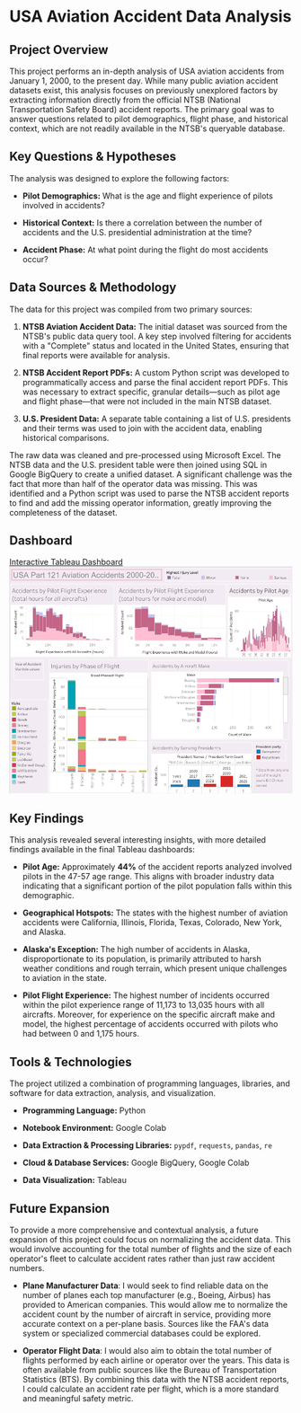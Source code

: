 # USA Aviation Accident Data Analysis

## Project Overview

This project performs an in-depth analysis of USA aviation accidents from January 1, 2000, to the present day. While many public aviation accident datasets exist, this analysis focuses on previously unexplored factors by extracting information directly from the official NTSB (National Transportation Safety Board) accident reports. The primary goal was to answer questions related to pilot demographics, flight phase, and historical context, which are not readily available in the NTSB's queryable database.

## Key Questions & Hypotheses

The analysis was designed to explore the following factors:

* **Pilot Demographics:** What is the age and flight experience of pilots involved in accidents?

* **Historical Context:** Is there a correlation between the number of accidents and the U.S. presidential administration at the time?

* **Accident Phase:** At what point during the flight do most accidents occur?

## Data Sources & Methodology

The data for this project was compiled from two primary sources:

1. **NTSB Aviation Accident Data:** The initial dataset was sourced from the NTSB's public data query tool. A key step involved filtering for accidents with a "Complete" status and located in the United States, ensuring that final reports were available for analysis.

2. **NTSB Accident Report PDFs:** A custom Python script was developed to programmatically access and parse the final accident report PDFs. This was necessary to extract specific, granular details—such as pilot age and flight phase—that were not included in the main NTSB dataset.

3. **U.S. President Data:** A separate table containing a list of U.S. presidents and their terms was used to join with the accident data, enabling historical comparisons.

The raw data was cleaned and pre-processed using Microsoft Excel. The NTSB data and the U.S. president table were then joined using SQL in Google BigQuery to create a unified dataset. A significant challenge was the fact that more than half of the operator data was missing. This was identified and a Python script was used to parse the NTSB accident reports to find and add the missing operator information, greatly improving the completeness of the dataset.

## Dashboard
[Interactive Tableau Dashboard](https://public.tableau.com/shared/B3625B7GD?:display_count=n&:origin=viz_share_link)
![Dashboard](Dashboard.png)

## Key Findings

This analysis revealed several interesting insights, with more detailed findings available in the final Tableau dashboards:

* **Pilot Age:** Approximately **44%** of the accident reports analyzed involved pilots in the 47-57 age range. This aligns with broader industry data indicating that a significant portion of the pilot population falls within this demographic.

* **Geographical Hotspots:** The states with the highest number of aviation accidents were California, Illinois, Florida, Texas, Colorado, New York, and Alaska.

* **Alaska's Exception:** The high number of accidents in Alaska, disproportionate to its population, is primarily attributed to harsh weather conditions and rough terrain, which present unique challenges to aviation in the state.

* **Pilot Flight Experience:** The highest number of incidents occurred within the pilot experience range of 11,173 to 13,035 hours with all aircrafts. Moreover, for experience on the specific aircraft make and model, the highest percentage of accidents occurred with pilots who had between 0 and 1,175 hours.

## Tools & Technologies

The project utilized a combination of programming languages, libraries, and software for data extraction, analysis, and visualization.

* **Programming Language:** Python

* **Notebook Environment:** Google Colab

* **Data Extraction & Processing Libraries:** `pypdf`, `requests`, `pandas`, `re`

* **Cloud & Database Services:** Google BigQuery, Google Colab

* **Data Visualization:** Tableau

## Future Expansion
To provide a more comprehensive and contextual analysis, a future expansion of this project could focus on normalizing the accident data. This would involve accounting for the total number of flights and the size of each operator's fleet to calculate accident rates rather than just raw accident numbers.

* **Plane Manufacturer Data**: I would seek to find reliable data on the number of planes each top manufacturer (e.g., Boeing, Airbus) has provided to American companies. This would allow me to normalize the accident count by the number of aircraft in service, providing more accurate context on a per-plane basis. Sources like the FAA's data system or specialized commercial databases could be explored.

* **Operator Flight Data**: I would also aim to obtain the total number of flights performed by each airline or operator over the years. This data is often available from public sources like the Bureau of Transportation Statistics (BTS). By combining this data with the NTSB accident reports, I could calculate an accident rate per flight, which is a more standard and meaningful safety metric.
